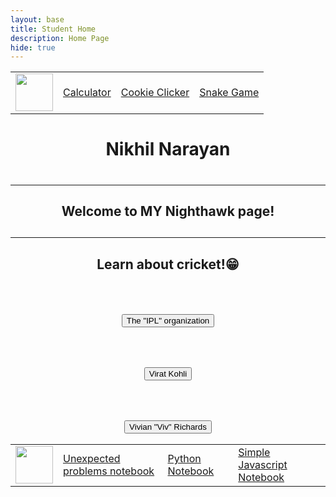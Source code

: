```yaml
---
layout: base
title: Student Home 
description: Home Page
hide: true
---
```



<table>
    <tr>
        <td><img src="{{site.baseurl}}/images/gamingcontroller.jpg" height="60" title="Home"
        alt=""></td>
        <td><a href="{{site.baseurl}}/calculator/">Calculator</a></td>
        <td><a href="{{site.baseurl}}/cookieclicker/">Cookie Clicker</a></td>
        <td><a href="{{site.baseurl}}/snakegame">Snake Game</a></td>

<table>
    <tr>
        <td><img src="{{site.baseurl}}/images/jupyterlogo" height="60" title="Home"
        alt=""></td>
        <td><a href="{{site.baseurl}}/_notebooks/2024-09-19-problems.ipynb/">Unexpected problems notebook</a></td>
        <td><a href="{{site.baseurl}}/_notebooks/2024-09-19-python.ipynb/">Python Notebook</a></td>
        <td><a href="{{site.baseurl}}/_notebooks/2024-09-19-javascript.ipynb/">Simple Javascript Notebook</a></td>


<center><h1>Nikhil Narayan<h1>
<hr>
<h2>Welcome to MY Nighthawk page!<h2>
<hr>
<h2><p>Learn about cricket!😁</p></h2>
<br>
<a href ="https://www.iplt20.com/">
<h2><button>The "IPL" organization</button></h2>
</a>
<br>
<div>
<a href ="https://www.espncricinfo.com/cricketers/virat-kohli-253802">
<h2><button>Virat Kohli</button></h2>
</a>
<br>
</div>
<a href ="https://www.espncricinfo.com/cricketers/viv-richards-52812">
<div>
    <h2><button>Vivian "Viv" Richards</button></h2>


